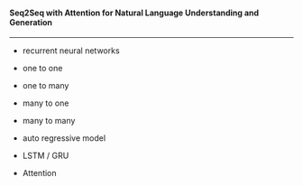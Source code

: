 #### Seq2Seq with Attention for Natural Language Understanding and Generation

---

* recurrent neural networks

* one to one
* one to many
* many to one
* many to many

* auto regressive model

* LSTM / GRU

* Attention